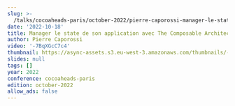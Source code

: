 ```yaml
---
slug: >-
  /talks/cocoaheads-paris/october-2022/pierre-caporossi-manager-le-state-de-son-application-avec-the-composable-architecture
date: '2022-10-18'
title: Manager le state de son application avec The Composable Architecture
author: Pierre Caporossi
video: '-7BqXGcC7c4'
thumbnail: https://async-assets.s3.eu-west-3.amazonaws.com/thumbnails/-7BqXGcC7c4.jpg
slides: null
tags: []
year: 2022
conference: cocoaheads-paris
edition: october-2022
allow_ads: false
---
```

